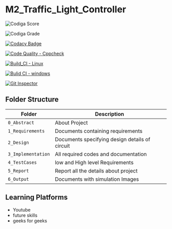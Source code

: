 # M2_Traffic_Light_Controller

![Codiga Score](https://api.codiga.io/project/32939/score/svg)

![Codiga Grade](https://api.codiga.io/project/32939/status/svg)

[![Codacy Badge](https://app.codacy.com/project/badge/Grade/7276eb2efcc7489cbae7854e2a494a5e)](https://www.codacy.com/gh/Balaveeraseshu/M2_Traffic_Light_Controller/dashboard?utm_source=github.com&amp;utm_medium=referral&amp;utm_content=Balaveeraseshu/M2_Traffic_Light_Controller&amp;utm_campaign=Badge_Grade)

[![Code Quality - Cppcheck](https://github.com/Balaveeraseshu/M2_Traffic_Light_Controller/actions/workflows/Cpp.yml/badge.svg)](https://github.com/Balaveeraseshu/M2_Traffic_Light_Controller/actions/workflows/Cpp.yml)

[![Build_CI - Linux](https://github.com/Balaveeraseshu/M2_Traffic_Light_Controller/actions/workflows/Linux.yml/badge.svg)](https://github.com/Balaveeraseshu/M2_Traffic_Light_Controller/actions/workflows/Linux.yml)

[![Bulid CI - windows](https://github.com/Balaveeraseshu/M2_Traffic_Light_Controller/actions/workflows/Windows.yml/badge.svg)](https://github.com/Balaveeraseshu/M2_Traffic_Light_Controller/actions/workflows/Windows.yml)

[![Git Inspector](https://github.com/Balaveeraseshu/M2_Traffic_Light_Controller/actions/workflows/Git%20Inspector.yml/badge.svg)](https://github.com/Balaveeraseshu/M2_Traffic_Light_Controller/actions/workflows/Git%20Inspector.yml)

## Folder Structure
Folder             | Description
-------------------| -----------------------------------------
`0_Abstract`       | About Project
`1_Requirements`   | Documents containing requirements 
`2_Design`         | Documents specifying design details of circuit
`3_Implementation` | All required codes and documentation
`4_TestCases`      | low and High level Requirements
`5_Report`         | Report all the details about project
`6_Output`         | Documents with simulation Images

## Learning Platforms
* Youtube
* future skills
* geeks for geeks
